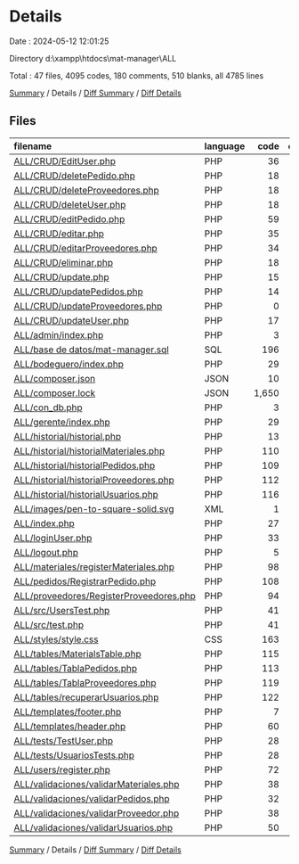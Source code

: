 # Details

Date : 2024-05-12 12:01:25

Directory d:\\xampp\\htdocs\\mat-manager\\ALL

Total : 47 files,  4095 codes, 180 comments, 510 blanks, all 4785 lines

[Summary](results.md) / Details / [Diff Summary](diff.md) / [Diff Details](diff-details.md)

## Files
| filename | language | code | comment | blank | total |
| :--- | :--- | ---: | ---: | ---: | ---: |
| [ALL/CRUD/EditUser.php](/ALL/CRUD/EditUser.php) | PHP | 36 | 1 | 19 | 56 |
| [ALL/CRUD/deletePedido.php](/ALL/CRUD/deletePedido.php) | PHP | 18 | 0 | 2 | 20 |
| [ALL/CRUD/deleteProveedores.php](/ALL/CRUD/deleteProveedores.php) | PHP | 18 | 0 | 3 | 21 |
| [ALL/CRUD/deleteUser.php](/ALL/CRUD/deleteUser.php) | PHP | 18 | 0 | 3 | 21 |
| [ALL/CRUD/editPedido.php](/ALL/CRUD/editPedido.php) | PHP | 59 | 1 | 18 | 78 |
| [ALL/CRUD/editar.php](/ALL/CRUD/editar.php) | PHP | 35 | 0 | 15 | 50 |
| [ALL/CRUD/editarProveedores.php](/ALL/CRUD/editarProveedores.php) | PHP | 34 | 1 | 10 | 45 |
| [ALL/CRUD/eliminar.php](/ALL/CRUD/eliminar.php) | PHP | 18 | 1 | 6 | 25 |
| [ALL/CRUD/update.php](/ALL/CRUD/update.php) | PHP | 15 | 0 | 5 | 20 |
| [ALL/CRUD/updatePedidos.php](/ALL/CRUD/updatePedidos.php) | PHP | 14 | 0 | 4 | 18 |
| [ALL/CRUD/updateProveedores.php](/ALL/CRUD/updateProveedores.php) | PHP | 0 | 0 | 1 | 1 |
| [ALL/CRUD/updateUser.php](/ALL/CRUD/updateUser.php) | PHP | 17 | 0 | 4 | 21 |
| [ALL/admin/index.php](/ALL/admin/index.php) | PHP | 3 | 0 | 6 | 9 |
| [ALL/base de datos/mat-manager.sql](/ALL/base%20de%20datos/mat-manager.sql) | SQL | 196 | 103 | 58 | 357 |
| [ALL/bodeguero/index.php](/ALL/bodeguero/index.php) | PHP | 29 | 0 | 0 | 29 |
| [ALL/composer.json](/ALL/composer.json) | JSON | 10 | 0 | 1 | 11 |
| [ALL/composer.lock](/ALL/composer.lock) | JSON | 1,650 | 0 | 1 | 1,651 |
| [ALL/con_db.php](/ALL/con_db.php) | PHP | 3 | 0 | 1 | 4 |
| [ALL/gerente/index.php](/ALL/gerente/index.php) | PHP | 29 | 0 | 6 | 35 |
| [ALL/historial/historial.php](/ALL/historial/historial.php) | PHP | 13 | 0 | 7 | 20 |
| [ALL/historial/historialMateriales.php](/ALL/historial/historialMateriales.php) | PHP | 110 | 4 | 18 | 132 |
| [ALL/historial/historialPedidos.php](/ALL/historial/historialPedidos.php) | PHP | 109 | 4 | 20 | 133 |
| [ALL/historial/historialProveedores.php](/ALL/historial/historialProveedores.php) | PHP | 112 | 4 | 15 | 131 |
| [ALL/historial/historialUsuarios.php](/ALL/historial/historialUsuarios.php) | PHP | 116 | 4 | 15 | 135 |
| [ALL/images/pen-to-square-solid.svg](/ALL/images/pen-to-square-solid.svg) | XML | 1 | 0 | 0 | 1 |
| [ALL/index.php](/ALL/index.php) | PHP | 27 | 0 | 9 | 36 |
| [ALL/loginUser.php](/ALL/loginUser.php) | PHP | 33 | 5 | 7 | 45 |
| [ALL/logout.php](/ALL/logout.php) | PHP | 5 | 0 | 0 | 5 |
| [ALL/materiales/registerMateriales.php](/ALL/materiales/registerMateriales.php) | PHP | 98 | 2 | 19 | 119 |
| [ALL/pedidos/RegistrarPedido.php](/ALL/pedidos/RegistrarPedido.php) | PHP | 108 | 2 | 26 | 136 |
| [ALL/proveedores/RegisterProveedores.php](/ALL/proveedores/RegisterProveedores.php) | PHP | 94 | 2 | 20 | 116 |
| [ALL/src/UsersTest.php](/ALL/src/UsersTest.php) | PHP | 41 | 3 | 7 | 51 |
| [ALL/src/test.php](/ALL/src/test.php) | PHP | 41 | 4 | 7 | 52 |
| [ALL/styles/style.css](/ALL/styles/style.css) | CSS | 163 | 9 | 39 | 211 |
| [ALL/tables/MaterialsTable.php](/ALL/tables/MaterialsTable.php) | PHP | 115 | 4 | 21 | 140 |
| [ALL/tables/TablaPedidos.php](/ALL/tables/TablaPedidos.php) | PHP | 113 | 4 | 21 | 138 |
| [ALL/tables/TablaProveedores.php](/ALL/tables/TablaProveedores.php) | PHP | 119 | 4 | 16 | 139 |
| [ALL/tables/recuperarUsuarios.php](/ALL/tables/recuperarUsuarios.php) | PHP | 122 | 4 | 14 | 140 |
| [ALL/templates/footer.php](/ALL/templates/footer.php) | PHP | 7 | 0 | 8 | 15 |
| [ALL/templates/header.php](/ALL/templates/header.php) | PHP | 60 | 2 | 4 | 66 |
| [ALL/tests/TestUser.php](/ALL/tests/TestUser.php) | PHP | 28 | 6 | 13 | 47 |
| [ALL/tests/UsuariosTests.php](/ALL/tests/UsuariosTests.php) | PHP | 28 | 3 | 12 | 43 |
| [ALL/users/register.php](/ALL/users/register.php) | PHP | 72 | 3 | 20 | 95 |
| [ALL/validaciones/validarMateriales.php](/ALL/validaciones/validarMateriales.php) | PHP | 38 | 0 | 3 | 41 |
| [ALL/validaciones/validarPedidos.php](/ALL/validaciones/validarPedidos.php) | PHP | 32 | 0 | 0 | 32 |
| [ALL/validaciones/validarProveedor.php](/ALL/validaciones/validarProveedor.php) | PHP | 38 | 0 | 3 | 41 |
| [ALL/validaciones/validarUsuarios.php](/ALL/validaciones/validarUsuarios.php) | PHP | 50 | 0 | 3 | 53 |

[Summary](results.md) / Details / [Diff Summary](diff.md) / [Diff Details](diff-details.md)